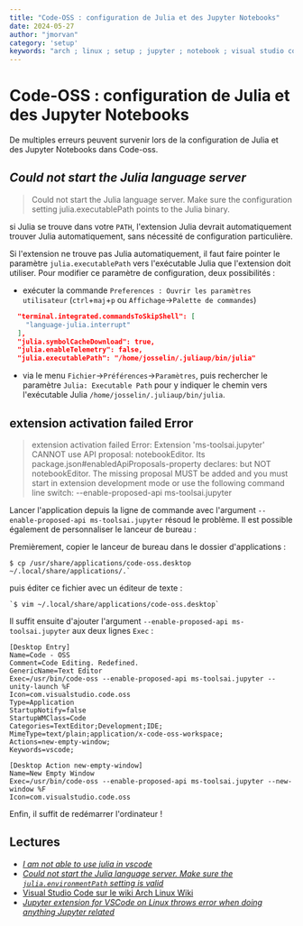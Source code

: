 ```yaml
---
title: "Code-OSS : configuration de Julia et des Jupyter Notebooks"
date: 2024-05-27
author: "jmorvan"
category: 'setup'
keywords: "arch ; linux ; setup ; jupyter ; notebook ; visual studio code ; vscode ; code ; code-oss ; julia"
---
```


# Code-OSS : configuration de Julia et des Jupyter Notebooks

De multiples erreurs peuvent survenir lors de la configuration de Julia et des Jupyter Notebooks dans Code-oss.

## *Could not start the Julia language server*

> Could not start the Julia language server. Make sure the configuration setting julia.executablePath points to the Julia binary.

si Julia se trouve dans votre `PATH`, l'extension Julia devrait automatiquement trouver Julia automatiquement, sans nécessité de configuration particulière. 

Si l'extension ne trouve pas Julia automatiquement, il faut faire pointer le paramètre `julia.executablePath` vers l'exécutable Julia que l'extension doit utiliser. Pour modifier ce paramètre de configuration, deux possibilités :
- exécuter la commande `Preferences : Ouvrir les paramètres utilisateur` (`ctrl`+`maj`+`p` ou `Affichage`->`Palette de commandes`)

```JSON
  "terminal.integrated.commandsToSkipShell": [
    "language-julia.interrupt"
  ],
  "julia.symbolCacheDownload": true,
  "julia.enableTelemetry": false,
  "julia.executablePath": "/home/josselin/.juliaup/bin/julia"
```

- via le menu `Fichier`->`Préférences`->`Paramètres`, puis rechercher le paramètre `Julia: Executable Path` pour y indiquer le chemin vers l'exécutable Julia `/home/josselin/.juliaup/bin/julia`. 

## extension activation failed Error
> extension activation failed Error: Extension 'ms-toolsai.jupyter' CANNOT use API proposal: notebookEditor. Its package.json#enabledApiProposals-property declares:  but NOT notebookEditor. The missing proposal MUST be added and you must start in extension development mode or use the following command line switch: --enable-proposed-api ms-toolsai.jupyter

Lancer l'application depuis la ligne de commande avec l'argument `--enable-proposed-api ms-toolsai.jupyter` résoud le problème. Il est possible également de personnaliser le lanceur de bureau :

Premièrement, copier le lanceur de bureau dans le dossier d'applications :
```
$ cp /usr/share/applications/code-oss.desktop ~/.local/share/applications/.`
```

puis éditer ce fichier avec un éditeur de texte :
```
`$ vim ~/.local/share/applications/code-oss.desktop`
```

Il suffit ensuite d'ajouter l'argument `--enable-proposed-api ms-toolsai.jupyter` aux deux lignes `Exec` :

```
[Desktop Entry]
Name=Code - OSS
Comment=Code Editing. Redefined.
GenericName=Text Editor
Exec=/usr/bin/code-oss --enable-proposed-api ms-toolsai.jupyter --unity-launch %F
Icon=com.visualstudio.code.oss
Type=Application
StartupNotify=false
StartupWMClass=Code
Categories=TextEditor;Development;IDE;
MimeType=text/plain;application/x-code-oss-workspace;
Actions=new-empty-window;
Keywords=vscode;

[Desktop Action new-empty-window]
Name=New Empty Window
Exec=/usr/bin/code-oss --enable-proposed-api ms-toolsai.jupyter --new-window %F
Icon=com.visualstudio.code.oss
```
Enfin, il suffit de redémarrer l'ordinateur !

## Lectures
- [*I am not able to use julia in vscode*](https://discourse.julialang.org/t/i-am-not-able-to-use-julia-in-vscode/76112)
- [*Could not start the Julia language server. Make sure the `julia.environmentPath` setting is valid*](https://discourse.julialang.org/t/could-not-start-the-julia-language-server-make-sure-the-julia-environmentpath-setting-is-valid/87794)
- [Visual Studio Code sur le wiki Arch Linux Wiki](https://wiki.archlinux.org/title/Visual_Studio_Code#Command_%22...%22_not_found)
- [*Jupyter extension for VSCode on Linux throws error when doing anything Jupyter related*](https://stackoverflow.com/questions/71106136/jupyter-extension-for-vscode-on-linux-throws-error-when-doing-anything-jupyter-r)

